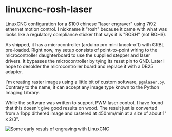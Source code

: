 # linuxcnc-rosh-laser
LinuxCNC configuration for a $100 chinese "laser engraver" using 7i92 ethernet
motion control.  I nickname it "rosh" because it came with what was looks like
a regulatory compliance sticker that says it is "ROSH" (not ROHS).

As shipped, it has a microcontroller (arduino pro mini knock-off) with GRBL
pre-loaded.  Right now, my setup consists of point-to-point wiring to the
microcontroller daughterboard to use the supplied stepper and laser drivers.
It bypasses the microcontroller by tying its reset pin to GND.  Later I hope
to desolder the microcontroller board and replace it with a DB25 adapter.

I'm creating raster images using a little bit of custom software, `pgmlaser.py`.
Contrary to the name, it can accept any image type known to the Python Imaging
Library.

While the software was written to support PWM laser control, I have found that
this doesn't give good results on wood.  The result just is converted from a
1bpp dithered image and rastered at 450mm/min at a size of about 1" x 2/3".

![Some early resuls of engraving with LinuxCNC](https://lh3.googleusercontent.com/dvCgniLsd2bVuhl23s2yixnVnLXeC-lZAQ4jUI9knHk9Ndxp922Lm01YoVsr32tlAr-mO2tVClcAe-lidqZDXlXH4h26yJO-Avc7j8qjbsJIYm3-6_h_uTIUR3RGgQTtKVRehQPGccGrnUZPS2DonlkBEcomqS74hJVkzOz2JDKvxrSqzzkbqBuL7BorCqO5x7cI7OBLMnLmyNrmoEBrY12myA6X3DmqrwHfvpD4akSDxBfWgZaSFF7Q8bNZQ5UQcS2nC4gasKRSaWh8q2I0ub81JuwtedfWiEc8xKLPTF9f5YiijvcKjB2Vd6Kr-XXG94w21Q76h7M3Gy1h0BdOqI0G6nSstVnDMjlNk0Y5nlRIJp4F_d20SJTa4AsqCqwoHVRKUaqKj-IeJ8bKxOZszNhxOZzomQIwMoPgwwWdie77e_pBoWl2ahqcyR2fyBdcvuqeasGoWVJG9LyH1J4h77N0IP797aIDuAMbP1ZCKEZg_jk3YNKDhbg9ofzgPDFr2gte5XzEAVsHwkqnqS6H2nYEqqYQxUYrNWkMSL9FQFA=s905-no)
